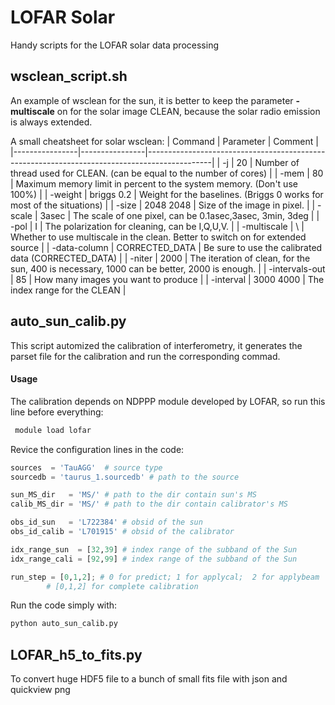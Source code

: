 # LOFAR Solar
 Handy scripts for the LOFAR solar data processing

## wsclean\_script.sh

An example of wsclean for the sun, it is better to keep the parameter **-multiscale** on for the solar image CLEAN, because the solar radio emission is always extended.

A small cheatsheet for solar wsclean:
| Command        | Parameter      | Comment                                                                                      |
|----------------|----------------|----------------------------------------------------------------------------------------------|
| -j             | 20             | Number of thread used for CLEAN.  (can be equal to the number of cores)                      |
| -mem           | 80             | Maximum memory limit in percent to  the system memory. (Don't use 100%)                      |
| -weight        | briggs 0.2     | Weight for the baselines. (Briggs 0  works for most of the situations)                       |
| -size          | 2048 2048      | Size of the image in pixel.                                                                  |
| -scale         | 3asec          | The scale of one pixel, can be  0.1asec,3asec, 3min, 3deg                                    |
| -pol           | I              | The polarization for cleaning,  can be I,Q,U,V.                                              |
| -multiscale    | \              | Whether to use multiscale in the  clean. Better to switch on for  extended source            |
| -data-column   | CORRECTED\_DATA | Be sure to use the calibrated data  (CORRECTED\_DATA)                                         |
| -niter         | 2000           | The iteration of clean, for the sun,  400 is necessary, 1000 can be better,  2000 is enough. |
| -intervals-out | 85             | How many images you want to produce                                                          |
| -interval      | 3000 4000      | The index range for the CLEAN                                                                |


## auto\_sun\_calib.py

 This script automized the calibration of interferometry, it generates the parset file for the calibration and run the corresponding commad.

#### Usage

 The calibration depends on NDPPP module developed by LOFAR, so run this line before everything:

```bash
 module load lofar
```

Revice the configuration lines in the code:
```python
sources  = 'TauAGG'  # source type
sourcedb = 'taurus_1.sourcedb' # path to the source

sun_MS_dir   = 'MS/' # path to the dir contain sun's MS 
calib_MS_dir = 'MS/' # path to the dir contain calibrator's MS

obs_id_sun   = 'L722384' # obsid of the sun
obs_id_calib = 'L701915' # obsid of the calibrator

idx_range_sun  = [32,39] # index range of the subband of the Sun
idx_range_cali = [92,99] # index range of the subband of the Sun

run_step = [0,1,2]; # 0 for predict; 1 for applycal;  2 for applybeam
		# [0,1,2] for complete calibration
```

Run the code simply  with:

```bash
python auto_sun_calib.py
```


## LOFAR\_h5\_to\_fits.py

To convert huge HDF5 file to a bunch of small fits file with json and quickview png
